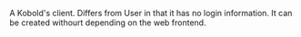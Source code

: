A Kobold's client. Differs from User in that it has no login information. It can be created withourt depending on the web  frontend.